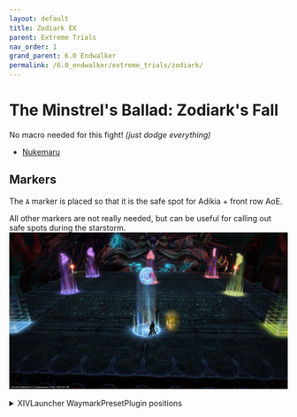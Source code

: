 ```yaml
---
layout: default
title: Zodiark EX
parent: Extreme Trials
nav_order: 1
grand_parent: 6.0 Endwalker
permalink: /6.0_endwalker/extreme_trials/zodiark/
---
```


# The Minstrel's Ballad: Zodiark's Fall

No macro needed for this fight! *(just dodge everything)*

- [Nukemaru](https://youtu.be/fg-NG2EQY-o)

## Markers

The `A` marker is placed so that it is the safe spot for Adikia + front row AoE.

All other markers are not really needed, but can be useful for calling out safe spots during the starstorm.
![](images/markers.jpg)
<details markdown=block>
<summary>XIVLauncher WaymarkPresetPlugin positions</summary>

```json
{"Name":"Zodiark EX","MapID":803,"A":{"X":100.0,"Y":0.0,"Z":92.0,"ID":0,"Active":true},"B":{"X":114.0,"Y":0.0,"Z":100.0,"ID":1,"Active":true},"C":{"X":100.0,"Y":0.0,"Z":114.0,"ID":2,"Active":true},"D":{"X":86.0,"Y":0.0,"Z":100.0,"ID":3,"Active":true},"One":{"X":114.0,"Y":0.0,"Z":86.0,"ID":4,"Active":true},"Two":{"X":114.0,"Y":0.0,"Z":114.0,"ID":5,"Active":true},"Three":{"X":86.0,"Y":0.0,"Z":114.0,"ID":6,"Active":true},"Four":{"X":86.0,"Y":0.0,"Z":86.0,"ID":7,"Active":true}}
```

</details>